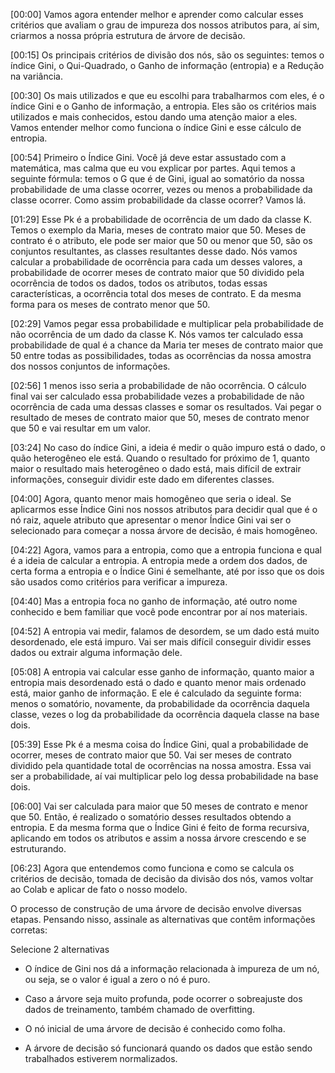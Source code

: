 [00:00] Vamos agora entender melhor e aprender como calcular esses critérios que avaliam o grau de impureza dos nossos atributos para, aí sim, criarmos a nossa própria estrutura de árvore de decisão.

[00:15] Os principais critérios de divisão dos nós, são os seguintes: temos o índice Gini, o Qui-Quadrado, o Ganho de informação (entropia) e a Redução na variância.

[00:30] Os mais utilizados e que eu escolhi para trabalharmos com eles, é o índice Gini e o Ganho de informação, a entropia. Eles são os critérios mais utilizados e mais conhecidos, estou dando uma atenção maior a eles. Vamos entender melhor como funciona o índice Gini e esse cálculo de entropia.

[00:54] Primeiro o Índice Gini. Você já deve estar assustado com a matemática, mas calma que eu vou explicar por partes. Aqui temos a seguinte fórmula: temos o G que é de Gini, igual ao somatório da nossa probabilidade de uma classe ocorrer, vezes ou menos a probabilidade da classe ocorrer. Como assim probabilidade da classe ocorrer? Vamos lá.

[01:29] Esse Pk é a probabilidade de ocorrência de um dado da classe K. Temos o exemplo da Maria, meses de contrato maior que 50. Meses de contrato é o atributo, ele pode ser maior que 50 ou menor que 50, são os conjuntos resultantes, as classes resultantes desse dado. Nós vamos calcular a probabilidade de ocorrência para cada um desses valores, a probabilidade de ocorrer meses de contrato maior que 50 dividido pela ocorrência de todos os dados, todos os atributos, todas essas características, a ocorrência total dos meses de contrato. E da mesma forma para os meses de contrato menor que 50.

[02:29] Vamos pegar essa probabilidade e multiplicar pela probabilidade de não ocorrência de um dado da classe K. Nós vamos ter calculado essa probabilidade de qual é a chance da Maria ter meses de contrato maior que 50 entre todas as possibilidades, todas as ocorrências da nossa amostra dos nossos conjuntos de informações.

[02:56] 1 menos isso seria a probabilidade de não ocorrência. O cálculo final vai ser calculado essa probabilidade vezes a probabilidade de não ocorrência de cada uma dessas classes e somar os resultados. Vai pegar o resultado de meses de contrato maior que 50, meses de contrato menor que 50 e vai resultar em um valor.

[03:24] No caso do índice Gini, a ideia é medir o quão impuro está o dado, o quão heterogêneo ele está. Quando o resultado for próximo de 1, quanto maior o resultado mais heterogêneo o dado está, mais difícil de extrair informações, conseguir dividir este dado em diferentes classes.

[04:00] Agora, quanto menor mais homogêneo que seria o ideal. Se aplicarmos esse Índice Gini nos nossos atributos para decidir qual que é o nó raiz, aquele atributo que apresentar o menor Índice Gini vai ser o selecionado para começar a nossa árvore de decisão, é mais homogêneo.

[04:22] Agora, vamos para a entropia, como que a entropia funciona e qual é a ideia de calcular a entropia. A entropia mede a ordem dos dados, de certa forma a entropia e o Índice Gini é semelhante, até por isso que os dois são usados como critérios para verificar a impureza.

[04:40] Mas a entropia foca no ganho de informação, até outro nome conhecido e bem familiar que você pode encontrar por aí nos materiais.

[04:52] A entropia vai medir, falamos de desordem, se um dado está muito desordenado, ele está impuro. Vai ser mais difícil conseguir dividir esses dados ou extrair alguma informação dele.

[05:08] A entropia vai calcular esse ganho de informação, quanto maior a entropia mais desordenado está o dado e quanto menor mais ordenado está, maior ganho de informação. E ele é calculado da seguinte forma: menos o somatório, novamente, da probabilidade da ocorrência daquela classe, vezes o log da probabilidade da ocorrência daquela classe na base dois.

[05:39] Esse Pk é a mesma coisa do Índice Gini, qual a probabilidade de ocorrer, meses de contrato maior que 50. Vai ser meses de contrato dividido pela quantidade total de ocorrências na nossa amostra. Essa vai ser a probabilidade, aí vai multiplicar pelo log dessa probabilidade na base dois.

[06:00] Vai ser calculada para maior que 50 meses de contrato e menor que 50. Então, é realizado o somatório desses resultados obtendo a entropia. E da mesma forma que o Índice Gini é feito de forma recursiva, aplicando em todos os atributos e assim a nossa árvore crescendo e se estruturando.

[06:23] Agora que entendemos como funciona e como se calcula os critérios de decisão, tomada de decisão da divisão dos nós, vamos voltar ao Colab e aplicar de fato o nosso modelo.

O processo de construção de uma árvore de decisão envolve diversas etapas. Pensando nisso, assinale as alternativas que contêm informações corretas:

Selecione 2 alternativas

-   O índice de Gini nos dá a informação relacionada à impureza de um nó, ou seja, se o valor é igual a zero o nó é puro.
    
-   Caso a árvore seja muito profunda, pode ocorrer o sobreajuste dos dados de treinamento, também chamado de overfitting.
    
-   O nó inicial de uma árvore de decisão é conhecido como folha.
    
-   A árvore de decisão só funcionará quando os dados que estão sendo trabalhados estiverem normalizados.